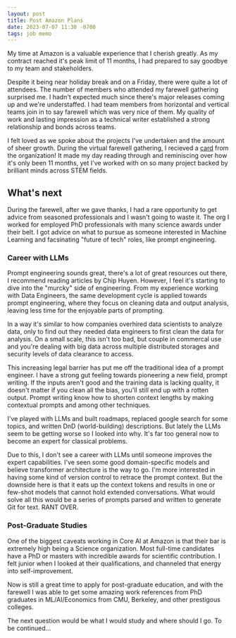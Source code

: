 ```yaml
---
layout: post
title: Post Amazon Plans
date: 2023-07-07 11:30 -0700
tags: job memo
---
```


My time at Amazon is a valuable experience that I cherish greatly. As my contract reached it's peak limit of 11 months, I had prepared to say goodbye to my team and stakeholders.

Despite it being near holiday break and on a Friday, there were quite a lot of attendees. The number of members who attended my farewell gathering surprised me. I hadn't expected much since there's major releases coming up and we're understaffed. I had team members from horizontal and vertical teams join in to say farewell which was very nice of them. My quality of work and lasting impression as a technical writer established a strong relationship and bonds across teams.

I felt loved as we spoke about the projects I've undertaken and the amount of sheer growth. During the virtual farewell gathering, I recieved a [card](https://www.groupgreeting.com/card/a65247350afe6f9/delivered) from the organization! It made my day reading through and reminiscing over how it's only been 11 months, yet I've worked with on so many project backed by brilliant minds across STEM fields.

## What's next

During the farewell, after we gave thanks, I had a rare opportunity to get advice from seasoned professionals and I wasn't going to waste it. The org I worked for employed PhD professionals with many science awards under their belt. I got advice on what to pursue as someone interested in Machine Learning and facsinating "future of tech" roles, like prompt engineering.

### Career with LLMs

Prompt engineering sounds great, there's a lot of great resources out there, I recommend reading articles by Chip Huyen. However, I feel it's starting to dive into the "murcky" side of engineering. From my experience working with Data Engineers, the same development cycle is applied towards prompt engineering, where they focus on cleaning data and output analysis, leaving less time for the enjoyable parts of prompting. 

In a way it's similar to how companies overhired data scientists to analyze data, only to find out they needed data engineers to first clean the data for analysis. On a small scale, this isn't too bad, but couple in commercal use and you're dealing with big data across multiple distributed storages and security levels of data clearance to access.

This increasing legal barrier has put me off the traditional idea of a prompt engineer. I have a strong gut feeling towards pioneering a new field, prompt writing. If the inputs aren't good and the training data is lacking quality, it doesn't matter if you clean all the bias, you'll still end up with a rotten output. Prompt writing know how to shorten context lengths by making contextual prompts and among other techniques. 

I've played with LLMs and built roadmaps, replaced google search for some topics, and written DnD (world-building) descriptions. But lately the LLMs seem to be getting worse so I looked into why. It's far too general now to become an expert for classical problems.

Due to this, I don't see a career with LLMs until someone improves the expert capabilities. I've seen some good domain-specific models and believe transformer architecture is the way to go. I'm more interested in having some kind of version control to retrace the prompt context. But the downside here is that it eats up the context tokens and results in one or few-shot models that cannot hold extended conversations. What would solve all this would be a series of prompts parsed and written to generate Git for text. RANT OVER.

### Post-Graduate Studies

One of the biggest caveats working in Core AI at Amazon is that their bar is extremely high being a Science organization. Most full-time candidates have a PhD or masters with incredible awards for scientific contribution. I felt junior when I looked at their qualifications, and channeled that energy into self-improvement.

Now is still a great time to apply for post-graduate education, and with the farewell I was able to get some amazing work references from PhD graduates in ML/AI/Economics from CMU, Berkeley, and other prestigous colleges.

The next question would be what I would study and where should I go. To be continued...